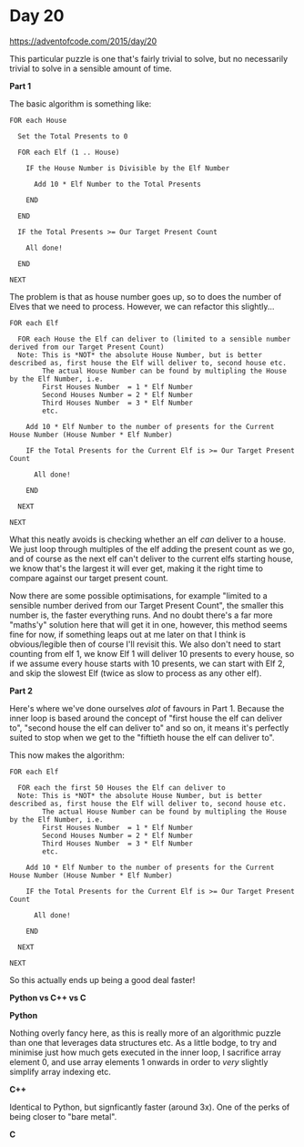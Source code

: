 # Day 20

https://adventofcode.com/2015/day/20

This particular puzzle is one that's fairly trivial to solve, but no necessarily trivial to solve in a sensible amount of time.

**Part 1**

The basic algorithm is something like:

    FOR each House

      Set the Total Presents to 0

      FOR each Elf (1 .. House)

        IF the House Number is Divisible by the Elf Number
        
          Add 10 * Elf Number to the Total Presents
          
        END

      END

      IF the Total Presents >= Our Target Present Count
      
        All done!

      END

    NEXT

The problem is that as house number goes up, so to does the number of Elves that we need to process.  However, we can refactor this slightly...

    FOR each Elf
    
      FOR each House the Elf can deliver to (limited to a sensible number derived from our Target Present Count)
      Note: This is *NOT* the absolute House Number, but is better described as, first house the Elf will deliver to, second house etc.
            The actual House Number can be found by multipling the House by the Elf Number, i.e.
            First Houses Number  = 1 * Elf Number
            Second Houses Number = 2 * Elf Number
            Third Houses Number  = 3 * Elf Number
            etc.

        Add 10 * Elf Number to the number of presents for the Current House Number (House Number * Elf Number)
        
        IF the Total Presents for the Current Elf is >= Our Target Present Count

          All done!

        END
        
      NEXT
      
    NEXT

What this neatly avoids is checking whether an elf *can* deliver to a house.  We just loop through multiples of the elf adding the present count as we go, and of course as the next elf can't deliver to the current elfs starting house, we know that's the largest it will ever get, making it the right time to compare against our target present count.

Now there are some possible optimisations, for example "limited to a sensible number derived from our Target Present Count", the smaller this number is, the faster everything runs.  And no doubt there's a far more "maths'y" solution here that will get it in one, however, this method seems fine for now, if something leaps out at me later on that I think is obvious/legible then of course I'll revisit this.  We also don't need to start counting from elf 1, we know Elf 1 will deliver 10 presents to every house, so if we assume every house starts with 10 presents, we can start with Elf 2, and skip the slowest Elf (twice as slow to process as any other elf).

**Part 2**

Here's where we've done ourselves *alot* of favours in Part 1.  Because the inner loop is based around the concept of "first house the elf can deliver to", "second house the elf can deliver to" and so on, it means it's perfectly suited to stop when we get to the "fiftieth house the elf can deliver to".

This now makes the algorithm:

    FOR each Elf
    
      FOR each the first 50 Houses the Elf can deliver to
      Note: This is *NOT* the absolute House Number, but is better described as, first house the Elf will deliver to, second house etc.
            The actual House Number can be found by multipling the House by the Elf Number, i.e.
            First Houses Number  = 1 * Elf Number
            Second Houses Number = 2 * Elf Number
            Third Houses Number  = 3 * Elf Number
            etc.

        Add 10 * Elf Number to the number of presents for the Current House Number (House Number * Elf Number)
        
        IF the Total Presents for the Current Elf is >= Our Target Present Count

          All done!

        END
        
      NEXT
      
    NEXT

So this actually ends up being a good deal faster!

**Python vs C++ vs C**

**Python**

Nothing overly fancy here, as this is really more of an algorithmic puzzle than one that leverages data structures etc.  As a little bodge, to try and minimise just how much gets executed in the inner loop, I sacrifice array element 0, and use array elements 1 onwards in order to *very* slightly simplify array indexing etc.

**C++**

Identical to Python, but signficantly faster (around 3x).  One of the perks of being closer to "bare metal".

**C**

